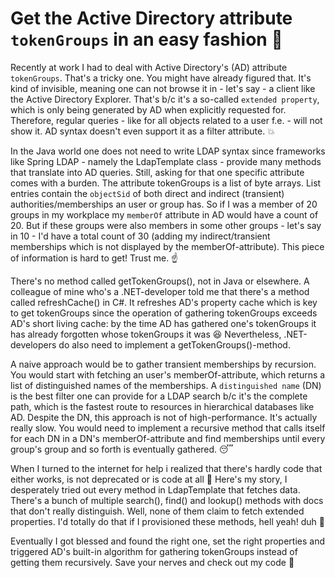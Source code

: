 # Get the Active Directory attribute ```tokenGroups``` in an easy fashion :raised_hands:

Recently at work I had to deal with Active Directory's (AD) attribute ```tokenGroups```. That's a tricky one.
You might have already figured that. It's kind of invisible, meaning one can not browse it in - let's say - a client like the 
Active Directory Explorer. That's b/c it's a so-called ```extended property```, which is only being generated by AD when
explicitly requested for. Therefore, regular queries - like for all objects related to a user f.e. - will not show it. AD syntax doesn't even support it as a filter attribute. :boom:

In the Java world one does not need to write LDAP syntax since frameworks like Spring LDAP - namely the LdapTemplate class -
provide many methods that translate into AD queries. Still, asking for that one specific attribute comes with a burden. The attribute 
tokenGroups is a list of byte arrays. List entries contain the ```objectSid``` of both direct and indirect (transient) authorities/memberships an user or group has. So if I was a member of 20 groups in my workplace my ```memberOf``` attribute in AD would have a count of 20. But if these groups were also members in some other groups - let's say in 10 - I'd have a total count of 30 (adding my indirect/transient memberships which is not displayed by the memberOf-attribute). This piece of information is hard to get! Trust me. 
:point_up:

There's no method called getTokenGroups(), not in Java or elsewhere. A colleague of mine who's a .NET-developer told me that there's a method called refreshCache() in C#. It refreshes AD's property cache which is key to get tokenGroups since the operation of gathering 
tokenGroups exceeds AD's short living cache: by the time AD has gathered one's tokenGroups it has already forgotten whose tokenGroups it
was :laughing: Nevertheless, .NET-developers do also need to implement a getTokenGroups()-method.

A naive approach would be to gather transient memberships by recursion. You would start with fetching an user's memberOf-attribute, which returns a list of distinguished names of the memberships. A ```distinguished name``` (DN) is the best filter one can provide for a LDAP search b/c it's the complete path, which is the fastest route to resources in hierarchical databases like AD. Despite the DN, this 
approach is not of high-performance. It's actually really slow. You would need to implement a recursive method that calls itself for each DN in a DN's memberOf-attribute and find memberships until every group's group and so forth is eventually gathered. :sleeping: 

When I turned to the internet for help i realized that there's hardly code that either works, is not deprecated or is code at all :grimacing: Here's my story, I desperately tried out every method in LdapTemplate that fetches data. There's a bunch of multiple search(), find() and lookup() methods with docs that don't really distinguish. Well, none of them claim to fetch extended properties. 
I'd totally do that if I provisioned these methods, hell yeah! duh :triumph: 

Eventually I got blessed and found the right one, set the right properties and triggered AD's built-in algorithm for gathering 
tokenGroups instead of getting them recursively. Save your nerves and check out my code :angel:
